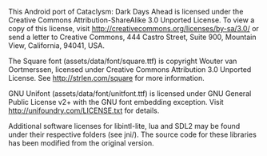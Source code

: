 This Android port of Cataclysm: Dark Days Ahead is licensed under the Creative Commons Attribution-ShareAlike 3.0 Unported License. To view a copy of this license, visit http://creativecommons.org/licenses/by-sa/3.0/ or send a letter to Creative Commons, 444 Castro Street, Suite 900, Mountain View, California, 94041, USA.

The Square font (assets/data/font/square.ttf) is copyright Wouter van Oortmerssen, licensed under Creative Commons Attribution 3.0 Unported License. See http://strlen.com/square for more information.

GNU Unifont (assets/data/font/unitfont.ttf) is licensed under GNU General Public License v2+ with the GNU font embedding exception. Visit http://unifoundry.com/LICENSE.txt for details.

Additional software licenses for libintl-lite, lua and SDL2 may be found under their respective folders (see jni/). The source code for these libraries has been modified from the original version.